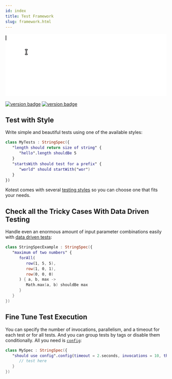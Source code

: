 ```yaml
---
id: index
title: Test Framework
slug: framework.html
---
```


![intro_gif](../images/intro_gif.gif)

[![version badge](https://img.shields.io/maven-central/v/io.kotest/kotest-framework-engine.svg?label=release)](https://search.maven.org/search?q=kotest)
[![version badge](https://img.shields.io/nexus/s/https/oss.sonatype.org/io.kotest/kotest-framework-engine.svg?label=snapshot)](https://oss.sonatype.org/content/repositories/snapshots/io/kotest)

Test with Style
---------------

Write simple and beautiful tests using one of the available styles:

```kotlin
class MyTests : StringSpec({
   "length should return size of string" {
      "hello".length shouldBe 5
   }
   "startsWith should test for a prefix" {
      "world" should startWith("wor")
   }
})
```

Kotest comes with several [testing styles](styles.md) so you can choose one that fits your needs.

Check all the Tricky Cases With Data Driven Testing
--------------------------

Handle even an enormous amount of input parameter combinations easily with [data driven tests](data_driven_testing.md):

```kotlin
class StringSpecExample : StringSpec({
   "maximum of two numbers" {
      forAll(
         row(1, 5, 5),
         row(1, 0, 1),
         row(0, 0, 0)
      ) { a, b, max ->
         Math.max(a, b) shouldBe max
      }
   }
})
```



Fine Tune Test Execution
------------------------

You can specify the number of invocations, parallelism, and a timeout for each test or for all tests. And you can group
tests by tags or disable them conditionally. All you need is [`config`](project_config.md):

```kotlin
class MySpec : StringSpec({
   "should use config".config(timeout = 2.seconds, invocations = 10, threads = 2, tags = setOf(Database, Linux)) {
      // test here
   }
})
```

